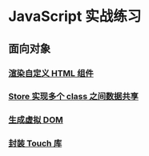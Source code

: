 # JavaScript 实战练习

## 面向对象

### [渲染自定义 HTML 组件](渲染自定义组件/README.md)

### [Store 实现多个 class 之间数据共享](Store/README.md)

### [生成虚拟 DOM](生成虚拟DOM/README.md)

### [封装 Touch 库](封装Touch库/README.md)
